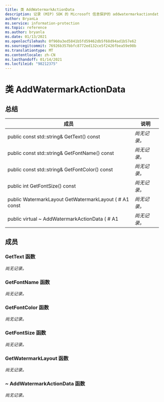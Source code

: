 ```yaml
---
title: 类 AddWatermarkActionData
description: 记录 (MIP) SDK 的 Microsoft 信息保护的 addwatermarkactiondata：：未定义的类。
author: BryanLa
ms.service: information-protection
ms.topic: reference
ms.author: bryanla
ms.date: 01/13/2021
ms.openlocfilehash: 0f960a3ed5841b5fd59462db5f68d94ad1b57e62
ms.sourcegitcommit: 76926b357bbfc8772ed132ce5f2426fbea59e98b
ms.translationtype: MT
ms.contentlocale: zh-CN
ms.lasthandoff: 01/14/2021
ms.locfileid: "98212375"
---
```

# <a name="class-addwatermarkactiondata"></a>类 AddWatermarkActionData 
  
## <a name="summary"></a>总结
 成员                        | 说明                                
--------------------------------|---------------------------------------------
public const std::string& GetText() const  | _尚无记录。_
public const std::string& GetFontName() const  | _尚无记录。_
public const std::string& GetFontColor() const  | _尚无记录。_
public int GetFontSize() const  | _尚无记录。_
public WatermarkLayout GetWatermarkLayout ( # A1 const  | _尚无记录。_
public virtual ~ AddWatermarkActionData ( # A1  | _尚无记录。_
  
## <a name="members"></a>成员
  
### <a name="gettext-function"></a>GetText 函数
_尚无记录。_

  
### <a name="getfontname-function"></a>GetFontName 函数
_尚无记录。_

  
### <a name="getfontcolor-function"></a>GetFontColor 函数
_尚无记录。_

  
### <a name="getfontsize-function"></a>GetFontSize 函数
_尚无记录。_

  
### <a name="getwatermarklayout-function"></a>GetWatermarkLayout 函数
_尚无记录。_

  
### <a name="addwatermarkactiondata-function"></a>~ AddWatermarkActionData 函数
_尚无记录。_
